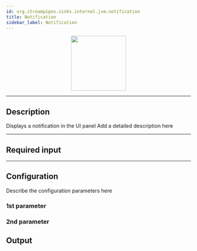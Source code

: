 ```yaml
---
id: org.streampipes.sinks.internal.jvm.notification
title: Notification
sidebar_label: Notification
---
```




<p align="center"> 
    <img src="/img/pipeline-elements/org.streampipes.sinks.internal.jvm.notification/icon.png" width="150px;" class="pe-image-documentation"/>
</p>

***

## Description

Displays a notification in the UI panel
Add a detailed description here

***

## Required input


***

## Configuration

Describe the configuration parameters here

### 1st parameter


### 2nd parameter

## Output